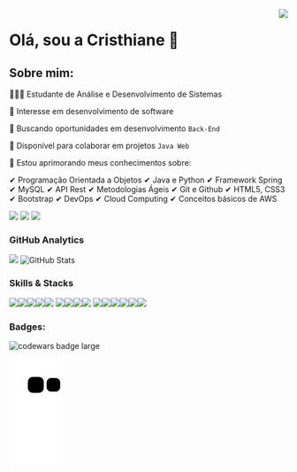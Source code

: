 <img align="right" src="https://raw.githubusercontent.com/barroscruzc/barroscruzc/main/title/helloworld-resized.gif" />

# Olá, sou a Cristhiane 👋

## Sobre mim:

👩🏾‍💻 Estudante de Análise e Desenvolvimento de Sistemas

👀 Interesse em desenvolvimento de software

🔭 Buscando oportunidades em desenvolvimento `Back-End`

👯 Disponível para colaborar em projetos `Java Web`

🌱 Estou aprimorando meus conhecimentos sobre: 

✔ Programação Orientada a Objetos
✔ Java e Python
✔ Framework Spring
✔ MySQL
✔ API Rest
✔ Metodologias Ágeis
✔ Git e Github
✔ HTML5, CSS3
✔ Bootstrap
✔ DevOps
✔ Cloud Computing
✔ Conceitos básicos de AWS

<a href="https://www.linkedin.com/in/barroscruzc" target="_blank"><img width="112em" src="https://img.shields.io/badge/LinkedIn-0077B5?style=for-the-badge&logo=linkedin&logoColor=white" /></a>
  <a href="mailto:barroscruzc@gmail.com" target="_blank"><img width="90em" src="https://img.shields.io/badge/Gmail-D14836?style=for-the-badge&logo=gmail&logoColor=white" target="_blank"></a> 
 <a href="https://t.me/barroscruzc" target="_blank"><img width="113em" src="https://img.shields.io/badge/Telegram-2CA5E0?style=for-the-badge&logo=telegram&logoColor=white" /></a>
 

### GitHub Analytics
<img height="150px" src="https://github-readme-stats.vercel.app/api?username=barroscruzc&show_icons=true&theme=radical&include_all_commits=true&count_private=true"/>   <img height="150px" src="https://github-readme-streak-stats.herokuapp.com/?user=barroscruzc&theme=radical" alt="GitHub Stats" />

### Skills & Stacks
<img height="30px" src="https://img.shields.io/badge/Java-ED8B00?style=for-the-badge&logo=java&logoColor=white" /><img height="30px" src="https://img.shields.io/badge/Python-14354C?style=for-the-badge&logo=python&logoColor=white" /><img height="30px" src="https://img.shields.io/badge/Spring_Boot-F2F4F9?style=for-the-badge&logo=spring-boot" /><img height="30px" src="https://img.shields.io/badge/apache_maven-C71A36?style=for-the-badge&logo=apachemaven&logoColor=white" /><img height="30px" src="https://img.shields.io/badge/Postman-FF6C37?style=for-the-badge&logo=Postman&logoColor=white"/>
<img height="30px" src="https://img.shields.io/badge/MySQL-005C84?style=for-the-badge&logo=mysql&logoColor=white" /><img height="30px" src="https://img.shields.io/badge/MongoDB-4EA94B?style=for-the-badge&logo=mongodb&logoColor=white" /><img height="30px" src="https://img.shields.io/badge/HTML5-E34F26?style=for-the-badge&logo=html5&logoColor=white" /><img height="30px" src="https://img.shields.io/badge/CSS3-1572B6?style=for-the-badge&logo=css3&logoColor=white" />
<img height="30px" src="https://img.shields.io/badge/JavaScript-323330?style=for-the-badge&logo=javascript&logoColor=F7DF1E" /><img height="30px" src="https://img.shields.io/badge/Bootstrap-563D7C?style=for-the-badge&logo=bootstrap&logoColor=white" /><img height="30px" src="https://img.shields.io/badge/GIT-E44C30?style=for-the-badge&logo=git&logoColor=white" /><img height="30px" src="https://img.shields.io/badge/Eclipse-2C2255?style=for-the-badge&logo=eclipse&logoColor=white" /><img height="30px" src="https://img.shields.io/badge/VSCode-0078D4?style=for-the-badge&logo=visual%20studio%20code&logoColor=white" /><img height="30px" src="https://img.shields.io/badge/PyCharm-000000.svg?&style=for-the-badge&logo=PyCharm&logoColor=white" />

### Badges:
 <img src="https://www.codewars.com/users/barroscruzc/badges/large" alt="codewars badge large" />

 
  
![Snake animation](https://github.com/barroscruzc/barroscruzc/blob/output/github-contribution-grid-snake.svg)
 
